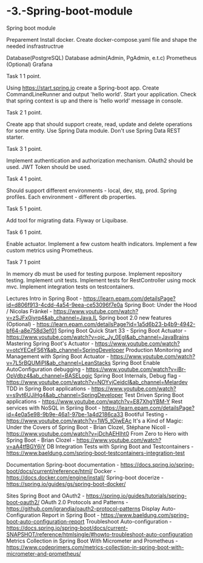 # -3.-Spring-boot-module
Spring boot module

Preparement
Install docker.
Create docker-compose.yaml file and shape the needed insfrastructrue


Database(PostgreSQL)
Database admin(Admin, PgAdmin, e.t.c)
Prometheus
(Optional) Grafana


Task 1
1 point.

Using https://start.spring.io create a Spring-boot app.
Create CommandLineRunner and output 'hello world'.
Start your application.
Check that spring context is up and there is 'hello world' message in console.


Task 2
1 point.

Create app that should support create, read, update and delete operations for some entity.
Use Spring Data module.
Don't use Spring Data REST starter.


Task 3
1 point.

Implement authentication and authorization mechanism.
OAuth2 should be used.
JWT Token should be used.


Task 4
1 point.

Should support different environments - local, dev, stg, prod.
Spring profiles.
Each environment - different db properties.


Task 5
1 point.

Add tool for migrating data.
Flyway or Liquibase.


Task 6
1 point.

Enable actuator.
Implement a few custom health indicators.
Implement a few custom metrics using Prometheus.


Task 7
1 point

In memory db must be used for testing purpose.
Implement repository testing.
Implement unit tests.
Implement tests for RestController using mock mvc.
Implement integration tests on testcontainers.


Lectures
Intro in Spring Boot - https://learn.epam.com/detailsPage?id=d806f913-4cdd-4a54-9eea-ce53096f7e0a
Spring Boot: Under the Hood / Nicolas Fränkel - https://www.youtube.com/watch?v=zSJFx0iyrq4&ab_channel=Java.IL
Spring boot 2.0 new features (Optional) - https://learn.epam.com/detailsPage?id=1a5d6b23-b4b9-4942-bf64-a8e758d3ef01
Spring Boot Quick Start 33 - Spring Boot Actuator - https://www.youtube.com/watch?v=ojc_Jy_0EgI&ab_channel=JavaBrains
Mastering Spring Boot's Actuator - https://www.youtube.com/watch?v=otcYECeFS6Y&ab_channel=SpringDeveloper
Production Monitoring and Management with Spring Boot Actuator - https://www.youtube.com/watch?v=7L5rBQUMiPI&ab_channel=LeanStacks
Spring Boot Enable AutoConfiguration debugging - https://www.youtube.com/watch?v=iBr-OpVdbz4&ab_channel=BASELogic
Spring Boot Internals, Debug flag - https://www.youtube.com/watch?v=NOYvjCeidcI&ab_channel=Melardev
TDD in Spring Boot applications - https://www.youtube.com/watch?v=s9vt6UJiHg4&ab_channel=SpringDeveloper
Test Driven Spring Boot applications - https://www.youtube.com/watch?v=E87XhgYBM-Y
Rest services with NoSQL in Spriing Boot - https://learn.epam.com/detailsPage?id=4e0a5e98-9b9e-46a1-97be-1a4d2186ca33
Bootiful Testing - https://www.youtube.com/watch?v=1W5_tOiwEAc
It's a Kind of Magic: Under the Covers of Spring Boot - Brian Clozel, Stéphane Nicoll - https://www.youtube.com/watch?v=jDchAEHIht0
From Zero to Hero with Spring Boot - Brian Clozel - https://www.youtube.com/watch?v=aA4tfBGY6jY
DB Integration Tests with Spring Boot and Testcontainers - https://www.baeldung.com/spring-boot-testcontainers-integration-test



Documentation
Spring-boot documentation - https://docs.spring.io/spring-boot/docs/current/reference/html/
Docker - https://docs.docker.com/engine/install/
Spring-boot docerize - https://spring.io/guides/gs/spring-boot-docker/



Sites
Spring Boot and OAuth2 - https://spring.io/guides/tutorials/spring-boot-oauth2/
OAuth 2.0 Protocols and Patterns - https://github.com/jgrandja/oauth2-protocol-patterns
Display Auto-Configuration Report in Spring Boot - https://www.baeldung.com/spring-boot-auto-configuration-report
Troubleshoot Auto-configuration - https://docs.spring.io/spring-boot/docs/current-SNAPSHOT/reference/htmlsingle/#howto-troubleshoot-auto-configuration
Metrics Collection in Spring Boot With Micrometer and Prometheus - https://www.codeprimers.com/metrics-collection-in-spring-boot-with-micrometer-and-prometheus/
